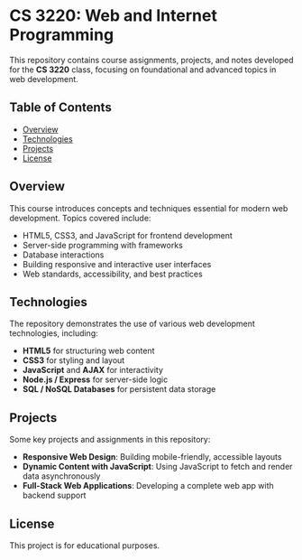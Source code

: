 # CS 3220: Web and Internet Programming

This repository contains course assignments, projects, and notes developed for the **CS 3220** class, focusing on foundational and advanced topics in web development.

## Table of Contents

- [Overview](#overview)
- [Technologies](#technologies)
- [Projects](#projects)
- [License](#license)

## Overview

This course introduces concepts and techniques essential for modern web development. Topics covered include:
- HTML5, CSS3, and JavaScript for frontend development
- Server-side programming with frameworks
- Database interactions
- Building responsive and interactive user interfaces
- Web standards, accessibility, and best practices

## Technologies

The repository demonstrates the use of various web development technologies, including:
- **HTML5** for structuring web content
- **CSS3** for styling and layout
- **JavaScript** and **AJAX** for interactivity
- **Node.js / Express** for server-side logic
- **SQL / NoSQL Databases** for persistent data storage

## Projects

Some key projects and assignments in this repository:
- **Responsive Web Design**: Building mobile-friendly, accessible layouts
- **Dynamic Content with JavaScript**: Using JavaScript to fetch and render data asynchronously
- **Full-Stack Web Applications**: Developing a complete web app with backend support

## License

This project is for educational purposes.
